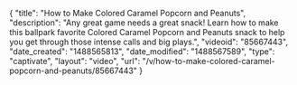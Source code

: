 {
    "title": "How to Make Colored Caramel Popcorn and Peanuts",
    "description": "Any great game needs a great snack! Learn how to make this ballpark favorite Colored Caramel Popcorn and Peanuts snack to help you get through those intense calls and big plays.",
    "videoid": "85667443",
    "date_created": "1488565813",
    "date_modified": "1488567589",
    "type": "captivate",
    "layout": "video",
    "url": "\/v\/how-to-make-colored-caramel-popcorn-and-peanuts\/85667443"
}